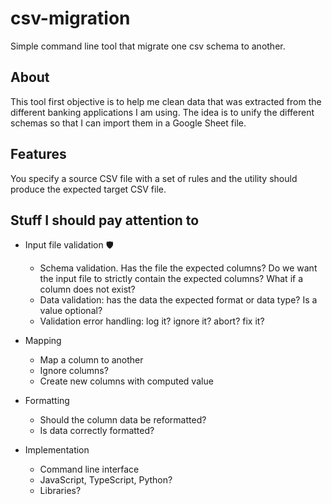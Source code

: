 # csv-migration
Simple command line tool that migrate one csv schema to another.

## About
This tool first objective is to help me clean data that was extracted from the different banking applications I am using. The idea is to unify the different schemas so that I can import them in a Google Sheet file.

## Features
You specify a source CSV file with a set of rules and the utility should produce the expected target CSV file.

## Stuff I should pay attention to
- Input file validation 🛡
    - Schema validation. Has the file the expected columns? Do we want the input file to strictly contain the expected columns? What if a column does not exist? 
    - Data validation: has the data the expected format or data type? Is a value optional?
    - Validation error handling: log it? ignore it? abort? fix it?

- Mapping
    - Map a column to another
    - Ignore columns?
    - Create new columns with computed value

- Formatting
    - Should the column data be reformatted?
    - Is data correctly formatted?

- Implementation
    - Command line interface
    - JavaScript, TypeScript, Python?
    - Libraries?
